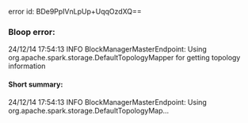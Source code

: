 error id: BDe9PpIVnLpUp+UqqOzdXQ==
### Bloop error:

24/12/14 17:54:13 INFO BlockManagerMasterEndpoint: Using org.apache.spark.storage.DefaultTopologyMapper for getting topology information
#### Short summary: 

24/12/14 17:54:13 INFO BlockManagerMasterEndpoint: Using org.apache.spark.storage.DefaultTopologyMap...
